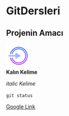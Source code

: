 # GitDersleri

## Projenin Amacı
![Login Acces](https://github.com/umutorak/GitDersleri/blob/master/icons8-login-64.png)<br/>
**Kalın Kelime**

*italic Kelime*

`git status`

[Google Link](https://www.google.com)
